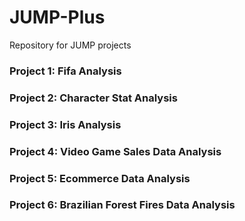 # JUMP-Plus
Repository for JUMP projects

### Project 1: Fifa Analysis

### Project 2: Character Stat Analysis

### Project 3: Iris Analysis

### Project 4: Video Game Sales Data Analysis

### Project 5: Ecommerce Data Analysis

### Project 6: Brazilian Forest Fires Data Analysis
